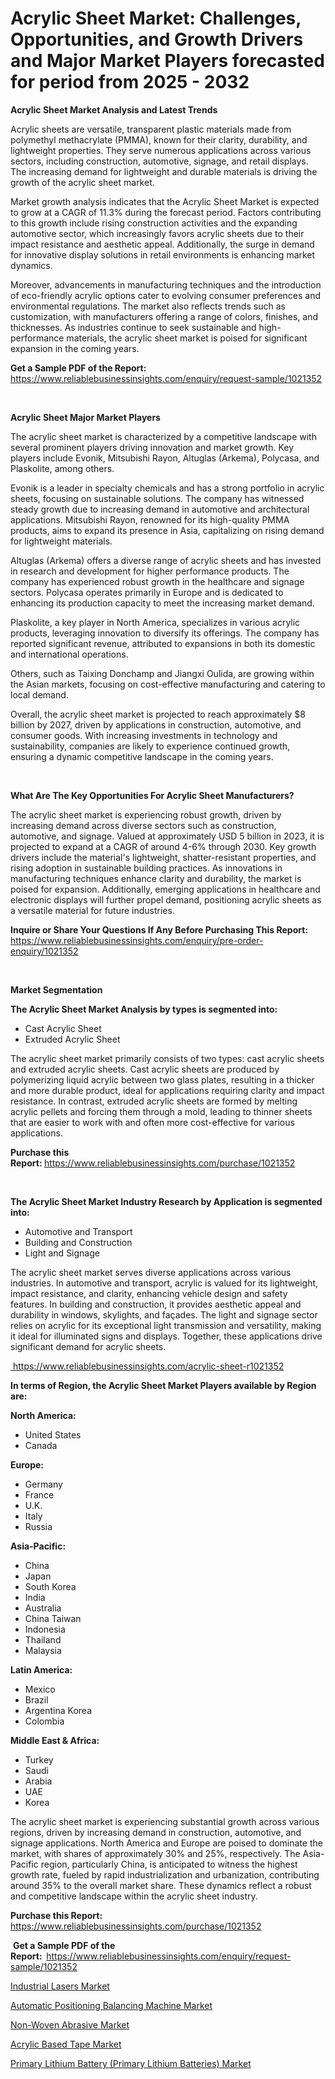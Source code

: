 <p><h1>Acrylic Sheet Market: Challenges, Opportunities, and Growth Drivers and Major Market Players forecasted for period from 2025 - 2032</h1></p><p><strong>Acrylic Sheet Market Analysis and Latest Trends</strong></p>
<p><p>Acrylic sheets are versatile, transparent plastic materials made from polymethyl methacrylate (PMMA), known for their clarity, durability, and lightweight properties. They serve numerous applications across various sectors, including construction, automotive, signage, and retail displays. The increasing demand for lightweight and durable materials is driving the growth of the acrylic sheet market.</p><p>Market growth analysis indicates that the Acrylic Sheet Market is expected to grow at a CAGR of 11.3% during the forecast period. Factors contributing to this growth include rising construction activities and the expanding automotive sector, which increasingly favors acrylic sheets due to their impact resistance and aesthetic appeal. Additionally, the surge in demand for innovative display solutions in retail environments is enhancing market dynamics.</p><p>Moreover, advancements in manufacturing techniques and the introduction of eco-friendly acrylic options cater to evolving consumer preferences and environmental regulations. The market also reflects trends such as customization, with manufacturers offering a range of colors, finishes, and thicknesses. As industries continue to seek sustainable and high-performance materials, the acrylic sheet market is poised for significant expansion in the coming years.</p></p>
<p><strong>Get a Sample PDF of the Report:&nbsp;</strong> <a href="https://www.reliablebusinessinsights.com/enquiry/request-sample/1021352?utm_campaign=1837&utm_medium=2&utm_source=Github&utm_content=ia&utm_term=21032025&utm_id=acrylic-sheet">https://www.reliablebusinessinsights.com/enquiry/request-sample/1021352</a></p>
<p>&nbsp;</p>
<p><strong>Acrylic Sheet Major Market Players</strong></p>
<p><p>The acrylic sheet market is characterized by a competitive landscape with several prominent players driving innovation and market growth. Key players include Evonik, Mitsubishi Rayon, Altuglas (Arkema), Polycasa, and Plaskolite, among others. </p><p>Evonik is a leader in specialty chemicals and has a strong portfolio in acrylic sheets, focusing on sustainable solutions. The company has witnessed steady growth due to increasing demand in automotive and architectural applications. Mitsubishi Rayon, renowned for its high-quality PMMA products, aims to expand its presence in Asia, capitalizing on rising demand for lightweight materials.</p><p>Altuglas (Arkema) offers a diverse range of acrylic sheets and has invested in research and development for higher performance products. The company has experienced robust growth in the healthcare and signage sectors. Polycasa operates primarily in Europe and is dedicated to enhancing its production capacity to meet the increasing market demand.</p><p>Plaskolite, a key player in North America, specializes in various acrylic products, leveraging innovation to diversify its offerings. The company has reported significant revenue, attributed to expansions in both its domestic and international operations.</p><p>Others, such as Taixing Donchamp and Jiangxi Oulida, are growing within the Asian markets, focusing on cost-effective manufacturing and catering to local demand.</p><p>Overall, the acrylic sheet market is projected to reach approximately $8 billion by 2027, driven by applications in construction, automotive, and consumer goods. With increasing investments in technology and sustainability, companies are likely to experience continued growth, ensuring a dynamic competitive landscape in the coming years.</p></p>
<p>&nbsp;</p>
<p><strong>What Are The Key Opportunities For Acrylic Sheet Manufacturers?</strong></p>
<p><p>The acrylic sheet market is experiencing robust growth, driven by increasing demand across diverse sectors such as construction, automotive, and signage. Valued at approximately USD 5 billion in 2023, it is projected to expand at a CAGR of around 4-6% through 2030. Key growth drivers include the material's lightweight, shatter-resistant properties, and rising adoption in sustainable building practices. As innovations in manufacturing techniques enhance clarity and durability, the market is poised for expansion. Additionally, emerging applications in healthcare and electronic displays will further propel demand, positioning acrylic sheets as a versatile material for future industries.</p></p>
<p><strong>Inquire or Share Your Questions If Any Before Purchasing This Report:</strong> <a href="https://www.reliablebusinessinsights.com/enquiry/pre-order-enquiry/1021352?utm_campaign=1837&utm_medium=2&utm_source=Github&utm_content=ia&utm_term=21032025&utm_id=acrylic-sheet">https://www.reliablebusinessinsights.com/enquiry/pre-order-enquiry/1021352</a></p>
<p>&nbsp;</p>
<p><strong>Market Segmentation</strong></p>
<p><strong>The Acrylic Sheet Market Analysis by types is segmented into:</strong></p>
<p><ul><li>Cast Acrylic Sheet</li><li>Extruded Acrylic Sheet</li></ul></p>
<p><p>The acrylic sheet market primarily consists of two types: cast acrylic sheets and extruded acrylic sheets. Cast acrylic sheets are produced by polymerizing liquid acrylic between two glass plates, resulting in a thicker and more durable product, ideal for applications requiring clarity and impact resistance. In contrast, extruded acrylic sheets are formed by melting acrylic pellets and forcing them through a mold, leading to thinner sheets that are easier to work with and often more cost-effective for various applications.</p></p>
<p><strong>Purchase this Report:&nbsp;</strong><a href="https://www.reliablebusinessinsights.com/purchase/1021352?utm_campaign=1837&utm_medium=2&utm_source=Github&utm_content=ia&utm_term=21032025&utm_id=acrylic-sheet">https://www.reliablebusinessinsights.com/purchase/1021352</a></p>
<p>&nbsp;</p>
<p><strong>The Acrylic Sheet Market Industry Research by Application is segmented into:</strong></p>
<p><ul><li>Automotive and Transport</li><li>Building and Construction</li><li>Light and Signage</li></ul></p>
<p><p>The acrylic sheet market serves diverse applications across various industries. In automotive and transport, acrylic is valued for its lightweight, impact resistance, and clarity, enhancing vehicle design and safety features. In building and construction, it provides aesthetic appeal and durability in windows, skylights, and façades. The light and signage sector relies on acrylic for its exceptional light transmission and versatility, making it ideal for illuminated signs and displays. Together, these applications drive significant demand for acrylic sheets.</p></p>
<p><a href="https://www.reliablebusinessinsights.com/acrylic-sheet-r1021352?utm_campaign=1837&utm_medium=2&utm_source=Github&utm_content=ia&utm_term=21032025&utm_id=acrylic-sheet">&nbsp;https://www.reliablebusinessinsights.com/acrylic-sheet-r1021352</a></p>
<p><strong>In terms of Region, the Acrylic Sheet Market Players available by Region are:</strong></p>
<p>
    <p> <strong> North America: </strong>
        <ul>
            <li>United States</li>
            <li>Canada</li>
        </ul>
        </p> 
    <p> <strong> Europe: </strong>
        <ul>
            <li>Germany</li>
            <li>France</li>
            <li>U.K.</li>
            <li>Italy</li>
            <li>Russia</li>
        </ul>
        </p> 
    <p> <strong> Asia-Pacific: </strong>
        <ul>
            <li>China</li>
            <li>Japan</li>
            <li>South Korea</li>
            <li>India</li>
            <li>Australia</li>
            <li>China Taiwan</li>
            <li>Indonesia</li>
            <li>Thailand</li>
            <li>Malaysia</li>
        </ul>
        </p> 
    <p> <strong> Latin America: </strong>
        <ul>
            <li>Mexico</li>
            <li>Brazil</li>
            <li>Argentina Korea</li>
            <li>Colombia</li>
        </ul>
        </p> 
    <p> <strong> Middle East & Africa: </strong>
        <ul>
            <li>Turkey</li>
            <li>Saudi</li>
            <li>Arabia</li>
            <li>UAE</li>
            <li>Korea</li>
        </ul>
    </p>
    </p>
<p><p>The acrylic sheet market is experiencing substantial growth across various regions, driven by increasing demand in construction, automotive, and signage applications. North America and Europe are poised to dominate the market, with shares of approximately 30% and 25%, respectively. The Asia-Pacific region, particularly China, is anticipated to witness the highest growth rate, fueled by rapid industrialization and urbanization, contributing around 35% to the overall market share. These dynamics reflect a robust and competitive landscape within the acrylic sheet industry.</p></p>
<p><strong>Purchase this Report: </strong><a href="https://www.reliablebusinessinsights.com/purchase/1021352?utm_campaign=1837&utm_medium=2&utm_source=Github&utm_content=ia&utm_term=21032025&utm_id=acrylic-sheet">https://www.reliablebusinessinsights.com/purchase/1021352</a></p>
<p>&nbsp;<strong>Get a Sample PDF of the Report:&nbsp;&nbsp;</strong><a href="https://www.reliablebusinessinsights.com/enquiry/request-sample/1021352?utm_campaign=1837&utm_medium=2&utm_source=Github&utm_content=ia&utm_term=21032025&utm_id=acrylic-sheet">https://www.reliablebusinessinsights.com/enquiry/request-sample/1021352</a></p>
<p><strong></strong></p>
<p><p><a href="https://github.com/ssaradulai/Market-Research-Report-List-1/blob/main/industrial-lasers-market.md?utm_campaign=1837&utm_medium=2&utm_source=Github&utm_content=ia&utm_term=21032025&utm_id=acrylic-sheet">Industrial Lasers Market</a></p><p><a href="https://github.com/dukerghostki/Market-Research-Report-List-1/blob/main/automatic-positioning-balancing-machine-market.md?utm_campaign=1837&utm_medium=2&utm_source=Github&utm_content=ia&utm_term=21032025&utm_id=acrylic-sheet">Automatic Positioning Balancing Machine Market</a></p><p><a href="https://github.com/keohannchavo/Market-Research-Report-List-1/blob/main/non-woven-abrasive-market.md?utm_campaign=1837&utm_medium=2&utm_source=Github&utm_content=ia&utm_term=21032025&utm_id=acrylic-sheet">Non-Woven Abrasive Market</a></p><p><a href="https://github.com/helmeludu/Market-Research-Report-List-1/blob/main/acrylic-based-tape-market.md?utm_campaign=1837&utm_medium=2&utm_source=Github&utm_content=ia&utm_term=21032025&utm_id=acrylic-sheet">Acrylic Based Tape Market</a></p><p><a href="https://github.com/taveyasenay/Market-Research-Report-List-1/blob/main/primary-lithium-battery-primary-lithium-batteries-market.md?utm_campaign=1837&utm_medium=2&utm_source=Github&utm_content=ia&utm_term=21032025&utm_id=acrylic-sheet">Primary Lithium Battery (Primary Lithium Batteries) Market</a></p></p>